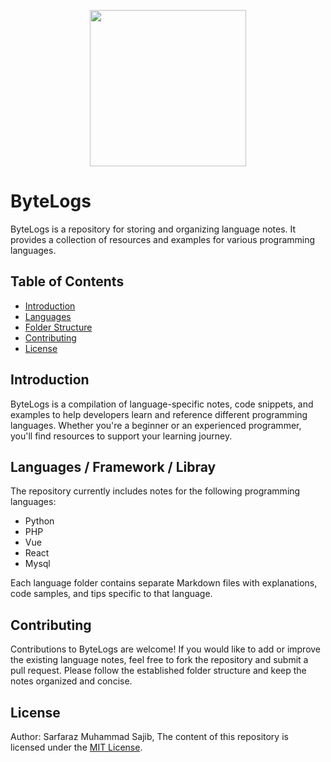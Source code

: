 <p align="center">
    <img height="250px" width="250px" src="https://i.ibb.co/WF7DTwL/DALL-E-2023-07-03-21-10-49-A-logo-Aura-hand-digitam-drewan-removebg-preview.png">
</p>

# ByteLogs

ByteLogs is a repository for storing and organizing language notes. It provides a collection of resources and examples for various programming languages.

## Table of Contents

- [Introduction](#introduction)
- [Languages](#languages)
- [Folder Structure](#folder-structure)
- [Contributing](#contributing)
- [License](#license)

## Introduction

ByteLogs is a compilation of language-specific notes, code snippets, and examples to help developers learn and reference different programming languages. Whether you're a beginner or an experienced programmer, you'll find resources to support your learning journey.

## Languages / Framework / Libray

The repository currently includes notes for the following programming languages:

- Python
- PHP
- Vue
- React
- Mysql

Each language folder contains separate Markdown files with explanations, code samples, and tips specific to that language.

## Contributing

Contributions to ByteLogs are welcome! If you would like to add or improve the existing language notes, feel free to fork the repository and submit a pull request. Please follow the established folder structure and keep the notes organized and concise.

## License
Author: Sarfaraz Muhammad Sajib,
The content of this repository is licensed under the [MIT License](LICENSE).
